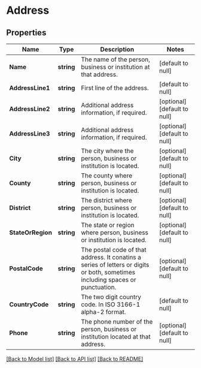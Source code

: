 # Address

## Properties
Name | Type | Description | Notes
------------ | ------------- | ------------- | -------------
**Name** | **string** | The name of the person, business or institution at that address. | [default to null]
**AddressLine1** | **string** | First line of the address. | [default to null]
**AddressLine2** | **string** | Additional address information, if required. | [optional] [default to null]
**AddressLine3** | **string** | Additional address information, if required. | [optional] [default to null]
**City** | **string** | The city where the person, business or institution is located. | [optional] [default to null]
**County** | **string** | The county where person, business or institution is located. | [optional] [default to null]
**District** | **string** | The district where person, business or institution is located. | [optional] [default to null]
**StateOrRegion** | **string** | The state or region where person, business or institution is located. | [optional] [default to null]
**PostalCode** | **string** | The postal code of that address. It conatins a series of letters or digits or both, sometimes including spaces or punctuation. | [optional] [default to null]
**CountryCode** | **string** | The two digit country code. In ISO 3166-1 alpha-2 format. | [default to null]
**Phone** | **string** | The phone number of the person, business or institution located at that address. | [optional] [default to null]

[[Back to Model list]](../README.md#documentation-for-models) [[Back to API list]](../README.md#documentation-for-api-endpoints) [[Back to README]](../README.md)

